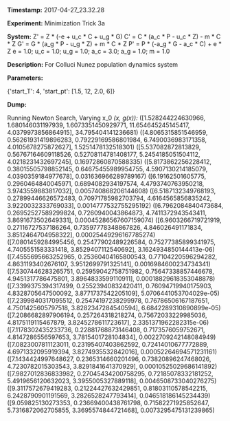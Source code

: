 **Timestamp:** 2017-04-27_23.32.28

**Experiment:** Minimization Trick 3a

**System:**
Z' = Z * (-e + u_c * C + u_g * G) 
C' = C * (a_c * P - u_c * Z) - m * C * Z 
G' = G * (a_g * P - u_g * Z) + m * C * Z 
P' = P * (-a_g * G - a_c * C) + e * Z 
e = 1.0; u_c = 1.0; u_g = 1.0; a_c = 3.0; a_g = 1.0; m = 1.0

**Description:** For Colluci Nunez population dynamics system

**Parameters:**

{'start_T': 4, 'start_pt': [1.5, 12, 2.0, 6]}

**Dump:**

Running Newton Search, Varying x_0
*(x, g(x)):*
([1.528244224630966, 1.680146031197939, 1.6073351450929771, 11.654645245145417, 4.0379973856864915], 34.795404141236681)
([4.8065315851546959, 0.56261931419896283, 0.79229169586801984, 6.7490036983171358, 4.0105678275872627], 1.5251478132518301)
([5.537082872813829, 0.56767164609118526, 0.52708114781408177, 5.2454185051504112, 4.0218231432697245], 0.16972860870588335)
([5.8173862256228412, 0.38015505798852145, 0.64675455989954755, 4.5907130214185079, 4.0390359184977678], 0.031636966289789167)
([6.19162501605775, 0.2960464840045971, 0.6894082934197574, 4.4793740763950218, 3.9743559883817032], 0.005740868206144608)
([6.5187132349768193, 0.27899446626572483, 0.70971785982703794, 4.6164565856835242, 3.9220032333769033], 0.0014777532755295192)
([6.7962084840473684, 0.26952527589299824, 0.7260940043864873, 4.7411372943543411, 3.8691673502649331], 0.00045286567607159074)
([6.9603266719721919, 0.27116727537186264, 0.73597778348867826, 4.846026491171834, 3.8512464704958322], 0.00025449296167785274)
([7.0801459284995456, 0.25477902489226584, 0.75277385899341975, 4.7405551583331418, 3.8529407112540692], 3.1624934850144413e-06)
([7.4555695663252965, 0.25360404165800543, 0.77104220596294282, 4.8631193402676107, 3.9512699791325141], 0.0016984600234734341)
([7.5307446283265751, 0.25959042758751982, 0.75647338857446678, 4.9451317786475801, 3.8964833599110911], 0.00018829618353048878)
([7.3399375394317499, 0.25523940832420411, 0.76094719940175903, 4.8328705647500092, 3.8771737542205109], 5.0706441053704029e-05)
([7.2399840317095512, 0.25474197238299978, 0.76786506167187651, 4.7501425605797518, 3.8282347284540594], 6.6842289310890899e-05)
([7.2086682897906194, 0.257264318218274, 0.75672033229985036, 4.8175119115467879, 3.8245278611723617], 2.3351371962282315e-06)
([7.1178302435233736, 0.22881768873146408, 0.7173576059752671, 4.8147286556597653, 3.7815401728104834], 0.0022709242148084949)
([7.0823007811123011, 0.23195407403862592, 0.72414010677772889, 4.6971332095919394, 3.8274935532842016], 0.00052264694571231161)
([7.1434424997648627, 0.2365314660201496, 0.73820896247468026, 4.7230782015303543, 3.8291841641370929], 0.00010525029686141892)
([7.9827012836833982, 0.27045434200758295, 0.72185078332181252, 5.4919656120632023, 3.3955005327889118], 0.0046508733040276275)
([9.3117572679419283, 0.21224427632429851, 0.81803110578542215, 6.2428790901191569, 3.2826528247793414], 0.046518186145234439)
([9.059825130273353, 0.23669400438761798, 0.71582271925852647, 5.7316872062705855, 3.3695574844721468], 0.0073295475131239865)